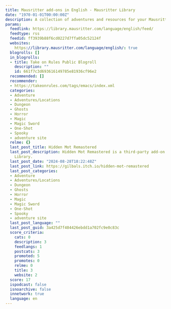 ```yaml
---
title: Mausritter add-ons in English - Mausritter Library
date: "1970-01-01T00:00:00Z"
description: A collection of adventures and resources for your Mausritter table.
params:
  feedlink: https://library.mausritter.com/language/english/feed/
  feedtype: rss
  feedid: ff3939b88f6cd0227d7ffa05dc52124f
  websites:
    https://library.mausritter.com/language/english/: true
  blogrolls: []
  in_blogrolls:
  - title: Take on Rules Public Blogroll
    description: ""
    id: 661f7c3d693616149785e81936cf96e2
  recommended: []
  recommender:
  - https://takeonrules.com/tags/emacs/index.xml
  categories:
  - Adventure
  - Adventures/Locations
  - Dungeon
  - Ghosts
  - Horror
  - Magic
  - Magic Sword
  - One-Shot
  - Spooky
  - adventure site
  relme: {}
  last_post_title: Hidden Mot Remastered
  last_post_description: Hidden Mot Remastered is a third-party add-on from the Mausritter
    Library.
  last_post_date: "2024-08-28T18:22:48Z"
  last_post_link: https://gilbals.itch.io/hidden-mot-remastered
  last_post_categories:
  - Adventure
  - Adventures/Locations
  - Dungeon
  - Ghosts
  - Horror
  - Magic
  - Magic Sword
  - One-Shot
  - Spooky
  - adventure site
  last_post_language: ""
  last_post_guid: 3a425d7f404426ebdd1a702fc9e0c83c
  score_criteria:
    cats: 0
    description: 3
    feedlangs: 1
    postcats: 3
    promoted: 5
    promotes: 0
    relme: 0
    title: 3
    website: 2
  score: 17
  ispodcast: false
  isnoarchive: false
  innetwork: true
  language: en
---
```

